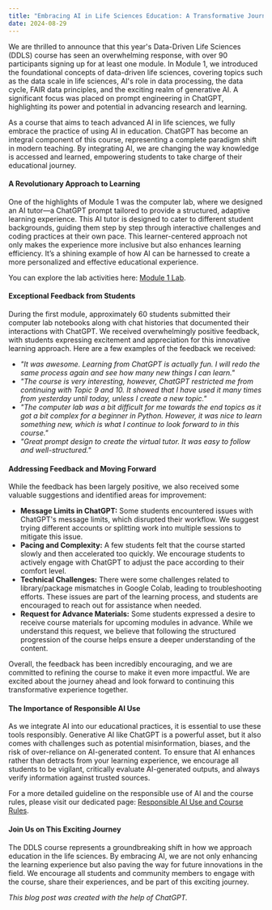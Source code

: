 ```yaml
---
title: "Embracing AI in Life Sciences Education: A Transformative Journey with the DDLS Course"
date: 2024-08-29
---
```


We are thrilled to announce that this year's Data-Driven Life Sciences (DDLS) course has seen an overwhelming response, with over 90 participants signing up for at least one module. In Module 1, we introduced the foundational concepts of data-driven life sciences, covering topics such as the data scale in life sciences, AI's role in data processing, the data cycle, FAIR data principles, and the exciting realm of generative AI. A significant focus was placed on prompt engineering in ChatGPT, highlighting its power and potential in advancing research and learning.

As a course that aims to teach advanced AI in life sciences, we fully embrace the practice of using AI in education. ChatGPT has become an integral component of this course, representing a complete paradigm shift in modern teaching. By integrating AI, we are changing the way knowledge is accessed and learned, empowering students to take charge of their educational journey.

#### A Revolutionary Approach to Learning

One of the highlights of Module 1 was the computer lab, where we designed an AI tutor—a ChatGPT prompt tailored to provide a structured, adaptive learning experience. This AI tutor is designed to cater to different student backgrounds, guiding them step by step through interactive challenges and coding practices at their own pace. This learner-centered approach not only makes the experience more inclusive but also enhances learning efficiency. It’s a shining example of how AI can be harnessed to create a more personalized and effective educational experience.

You can explore the lab activities here: [Module 1 Lab](https://ddls.aicell.io/course/ddls-2024/module-1/lab/). 

#### Exceptional Feedback from Students

During the first module, approximately 60 students submitted their computer lab notebooks along with chat histories that documented their interactions with ChatGPT. We received overwhelmingly positive feedback, with students expressing excitement and appreciation for this innovative learning approach. Here are a few examples of the feedback we received:

- *"It was awesome. Learning from ChatGPT is actually fun. I will redo the same process again and see how many new things I can learn."*
- *"The course is very interesting, however, ChatGPT restricted me from continuing with Topic 9 and 10. It showed that I have used it many times from yesterday until today, unless I create a new topic."*
- *"The computer lab was a bit difficult for me towards the end topics as it got a bit complex for a beginner in Python. However, it was nice to learn something new, which is what I continue to look forward to in this course."*
- *"Great prompt design to create the virtual tutor. It was easy to follow and well-structured."*

#### Addressing Feedback and Moving Forward

While the feedback has been largely positive, we also received some valuable suggestions and identified areas for improvement:

- **Message Limits in ChatGPT:** Some students encountered issues with ChatGPT's message limits, which disrupted their workflow. We suggest trying different accounts or splitting work into multiple sessions to mitigate this issue.
- **Pacing and Complexity:** A few students felt that the course started slowly and then accelerated too quickly. We encourage students to actively engage with ChatGPT to adjust the pace according to their comfort level.
- **Technical Challenges:** There were some challenges related to library/package mismatches in Google Colab, leading to troubleshooting efforts. These issues are part of the learning process, and students are encouraged to reach out for assistance when needed.
- **Request for Advance Materials:** Some students expressed a desire to receive course materials for upcoming modules in advance. While we understand this request, we believe that following the structured progression of the course helps ensure a deeper understanding of the content.

Overall, the feedback has been incredibly encouraging, and we are committed to refining the course to make it even more impactful. We are excited about the journey ahead and look forward to continuing this transformative experience together.

#### The Importance of Responsible AI Use

As we integrate AI into our educational practices, it is essential to use these tools responsibly. Generative AI like ChatGPT is a powerful asset, but it also comes with challenges such as potential misinformation, biases, and the risk of over-reliance on AI-generated content. To ensure that AI enhances rather than detracts from your learning experience, we encourage all students to be vigilant, critically evaluate AI-generated outputs, and always verify information against trusted sources.

For a more detailed guideline on the responsible use of AI and the course rules, please visit our dedicated page: [Responsible AI Use and Course Rules](https://ddls.aicell.io/post/responsible-ai/).

#### Join Us on This Exciting Journey

The DDLS course represents a groundbreaking shift in how we approach education in the life sciences. By embracing AI, we are not only enhancing the learning experience but also paving the way for future innovations in the field. We encourage all students and community members to engage with the course, share their experiences, and be part of this exciting journey.

*This blog post was created with the help of ChatGPT.*
